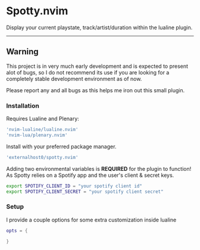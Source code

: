 # Spotty.nvim

Display your current playstate, track/artist/duration within the lualine plugin.

___

## Warning

This project is in very much early development and is expected to present alot of bugs, so I do not recommend its use if you are looking for a completely stable development environment as of now.

Please report any and all bugs as this helps me iron out this small plugin.

### Installation

Requires Lualine and Plenary:

```lua
'nvim-lualine/lualine.nvim'
'nvim-lua/plenary.nvim'
```

Install with your preferred package manager.

```lua
'externalhost0/spotty.nvim'
```

Adding two environmental variables is **REQUIRED** for the plugin to function!
As Spotty relies on a Spotify app and the user's client & secret keys.

```bash
export SPOTIFY_CLIENT_ID = "your spotify client id"
export SPOTIFY_CLIENT_SECRET = "your spotify client secret"
```

### Setup

I provide a couple options for some extra customization inside lualine

```lua
opts = {

}
```

